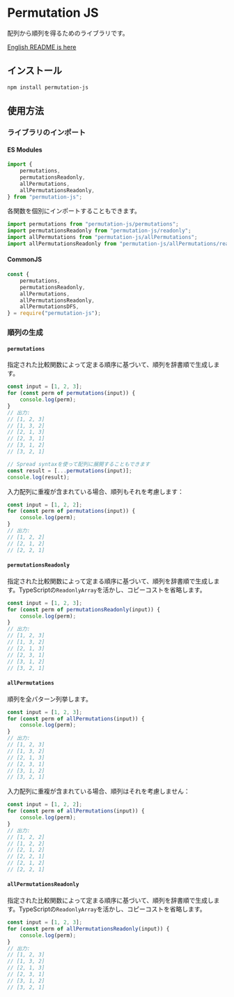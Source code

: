 # Permutation JS

配列から順列を得るためのライブラリです。

[English README is here](./README.md)

## インストール

```sh
npm install permutation-js
```

## 使用方法

### ライブラリのインポート

#### ES Modules

```javascript
import {
	permutations,
	permutationsReadonly,
	allPermutations,
	allPermutationsReadonly,
} from "permutation-js";
```

各関数を個別にインポートすることもできます。

```javascript
import permutations from "permutation-js/permutations";
import permutationsReadonly from "permutation-js/readonly";
import allPermutations from "permutation-js/allPermutations";
import allPermutationsReadonly from "permutation-js/allPermutations/readonly";
```

#### CommonJS

```javascript
const {
	permutations,
	permutationsReadonly,
	allPermutations,
	allPermutationsReadonly,
	allPermutationsDFS,
} = require("permutation-js");
```

### 順列の生成

#### `permutations`

指定された比較関数によって定まる順序に基づいて、順列を辞書順で生成します。

```javascript
const input = [1, 2, 3];
for (const perm of permutations(input)) {
	console.log(perm);
}
// 出力:
// [1, 2, 3]
// [1, 3, 2]
// [2, 1, 3]
// [2, 3, 1]
// [3, 1, 2]
// [3, 2, 1]

// Spread syntaxを使って配列に展開することもできます
const result = [...permutations(input)];
console.log(result);
```

入力配列に重複が含まれている場合、順列もそれを考慮します：

```javascript
const input = [1, 2, 2];
for (const perm of permutations(input)) {
	console.log(perm);
}
// 出力:
// [1, 2, 2]
// [2, 1, 2]
// [2, 2, 1]
```

#### `permutationsReadonly`

指定された比較関数によって定まる順序に基づいて、順列を辞書順で生成します。TypeScriptの`ReadonlyArray`を活かし、コピーコストを省略します。

```javascript
const input = [1, 2, 3];
for (const perm of permutationsReadonly(input)) {
	console.log(perm);
}
// 出力:
// [1, 2, 3]
// [1, 3, 2]
// [2, 1, 3]
// [2, 3, 1]
// [3, 1, 2]
// [3, 2, 1]
```

#### `allPermutations`

順列を全パターン列挙します。

```javascript
const input = [1, 2, 3];
for (const perm of allPermutations(input)) {
	console.log(perm);
}
// 出力:
// [1, 2, 3]
// [1, 3, 2]
// [2, 1, 3]
// [2, 3, 1]
// [3, 1, 2]
// [3, 2, 1]
```

入力配列に重複が含まれている場合、順列はそれを考慮しません：

```javascript
const input = [1, 2, 2];
for (const perm of allPermutations(input)) {
	console.log(perm);
}
// 出力:
// [1, 2, 2]
// [1, 2, 2]
// [2, 1, 2]
// [2, 2, 1]
// [2, 1, 2]
// [2, 2, 1]
```

#### `allPermutationsReadonly`

指定された比較関数によって定まる順序に基づいて、順列を辞書順で生成します。TypeScriptの`ReadonlyArray`を活かし、コピーコストを省略します。

```javascript
const input = [1, 2, 3];
for (const perm of allPermutationsReadonly(input)) {
	console.log(perm);
}
// 出力:
// [1, 2, 3]
// [1, 3, 2]
// [2, 1, 3]
// [2, 3, 1]
// [3, 1, 2]
// [3, 2, 1]
```
